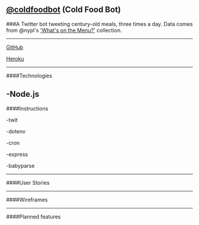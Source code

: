 ## [@coldfoodbot](twitter.com/coldfoodbot) (Cold Food Bot)

###A Twitter bot tweeting century-old meals, three times a day. Data comes from @nypl's ['What's on the Menu?'](http://menus.nypl.org/) collection.

---

[GitHub](https://github.com/mbd-s/cold-food)

[Heroku](http://cold-food.herokuapp.com/)

---

####Technologies
<!--TODO A list of the technologies used. -->
-Node.js
---

####Instructions
<!--TODO A list of installation steps for the app itself and any dependencies - how would another developer run your site locally? -->
-twit

-dotenv

-cron

-express

-babyparse

---

####User Stories
<!--TODO Link to your user stories - who are your users, what do they want, and why?-->

---

####Wireframes
<!--TODO Link to your wireframes – sketches of major views / interfaces in your application.-->

---


####Planned features
<!--Descriptions of any unsolved problems or future features. -->
